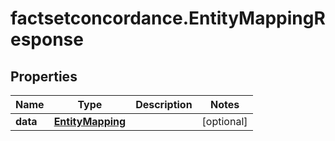 # factsetconcordance.EntityMappingResponse

## Properties

Name | Type | Description | Notes
------------ | ------------- | ------------- | -------------
**data** | [**EntityMapping**](EntityMapping.md) |  | [optional] 


